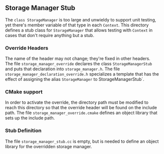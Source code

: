## Storage Manager Stub

The `class StorageManager` is too large and unwieldy to support unit testing, yet there's member variable of that type in each `Context`. This directory defines a stub class for `StorageManager` that allows testing with `Context` in cases that don't require anything but a stub.

### Override Headers

The name of the header may not change; they're fixed in other headers. The file `storage_manager_override` declares the class `StorageManagerStub` and puts that declaration into `storage_manager.h`. The file `storage_manager_declaration_override.h` specializes a template that has the effect of assigning the alias `StorageManager` to StorageManagerStub`.

### CMake support

In order to activate the override, the directory path must be modified to reach this directory so that the override header will be found on the include path. The file `storage_manager_override.cmake` defines an object library that sets up the include path.

### Stub Definition

The file `storage_manager_stub.cc` is empty, but is needed to define an object library for the overridden storage manager.
